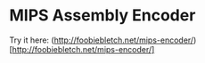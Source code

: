 # MIPS Assembly Encoder

Try it here:
(http://foobiebletch.net/mips-encoder/)[http://foobiebletch.net/mips-encoder/]
